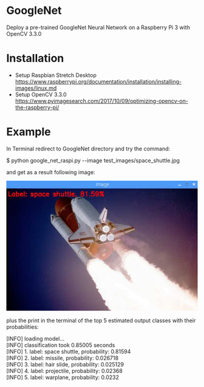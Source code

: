 # GoogleNet
Deploy a pre-trained GoogleNet Neural Network on a Raspberry Pi 3 with OpenCV 3.3.0

# Installation
- Setup Raspbian Stretch Desktop https://www.raspberrypi.org/documentation/installation/installing-images/linux.md
- Setup OpenCV 3.3.0 https://www.pyimagesearch.com/2017/10/09/optimizing-opencv-on-the-raspberry-pi/

# Example
In Terminal redirect to GoogleNet directory and try the command:

$ python google_net_raspi.py --image test_images/space_shuttle.jpg

and get as a result following image:

![Screenshot](result_space_shuttle.png)

plus the print in the terminal of the top 5 estimated output classes with their probabilities:

[INFO] loading model...  
[INFO] classification took 0.85005 seconds  
[INFO] 1. label: space shuttle, probability: 0.81594  
[INFO] 2. label: missile, probability: 0.026718  
[INFO] 3. label: hair slide, probability: 0.025129  
[INFO] 4. label: projectile, probability: 0.02368  
[INFO] 5. label: warplane, probability: 0.0232  
